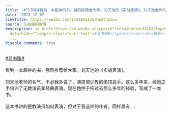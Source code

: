 ```yaml
---
title: '#马书账#看到一本超神的书，强烈推荐给大家。刘天池的《实战表演》。刘天池老师的名气，不必我多说了，演技培训界的绝顶高手。这么多年来，经她之手培训了无数演...'
date: '2023-12-07'
linkTitle: https://weibo.com/1444865141/Nw2thpIwu
source: 马伯庸的微博
description: <a href="https://m.weibo.cn/search?containerid=231522type%3D1%26t%3D10%26q%3D%23%E9%A9%AC%E4%B9%A6%E8%B4%A6%23&amp;isnewpage=1"
  data-hide=""><span class="surl-text">#马书账#</span></a><br><br>看到一本超神的书，强烈推荐给大家。刘天池的《实战表演》。<br><br>刘天池老师的名气，不必我多说了，演技培训界的绝顶高手。这么多年来，经她之手培训了无数演员和经典表演。现在她终于把过去那么多年的经验，写成了一本书。<br><br>这本书讲的是教演员如何表演，但对于我这样的作者，同样具有
  ...
disable_comments: true
---
```

<a href="https://m.weibo.cn/search?containerid=231522type%3D1%26t%3D10%26q%3D%23%E9%A9%AC%E4%B9%A6%E8%B4%A6%23&amp;isnewpage=1" data-hide=""><span class="surl-text">#马书账#</span></a><br><br>看到一本超神的书，强烈推荐给大家。刘天池的《实战表演》。<br><br>刘天池老师的名气，不必我多说了，演技培训界的绝顶高手。这么多年来，经她之手培训了无数演员和经典表演。现在她终于把过去那么多年的经验，写成了一本书。<br><br>这本书讲的是教演员如何表演，但对于我这样的作者，同样具有 ...